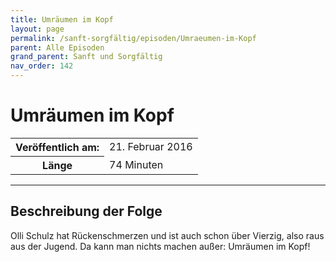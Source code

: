 ```yaml
---
title: Umräumen im Kopf
layout: page
permalink: /sanft-sorgfältig/episoden/Umraeumen-im-Kopf
parent: Alle Episoden
grand_parent: Sanft und Sorgfältig
nav_order: 142
---
```


# Umräumen im Kopf
<table class="resp-table dcf-table dcf-table-responsive dcf-table-bordered dcf-table-striped dcf-w-100%">
                    <tbody>
                        <tr>
                            <th scope="row">Veröffentlich am:</th>
                            <td data-label="Veröffentlich am:">21. Februar 2016</td>
                        </tr>
                        <tr>
                            <th scope="row">Länge </th>
                            <td data-label="Länge ">74 Minuten</td>
                        </tr></tbody>
                </table>

***

## Beschreibung der Folge

<div>
Olli Schulz hat Rückenschmerzen und ist auch schon über Vierzig, also raus aus der Jugend. Da kann man nichts machen außer: Umräumen im Kopf!  
</div>

